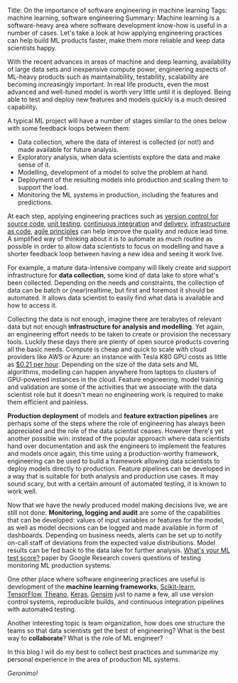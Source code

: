 Title: On the importance of software engineering in machine learning
Tags: machine learning, software engineering
Summary: Machine learning is a software-heavy area where software development know-how is useful in a number of cases. Let's take a look at how applying engineering practices can help build ML products faster, make them more reliable and keep data scientists happy.  

With the recent advances in areas of machine and deep learning, availability of large data sets and inexpensive compute 
power, engineering aspects of ML-heavy products such as maintainability, testability, scalability are becoming
increasingly important. In real life products, even the most advanced and well-tuned model is worth very little until it
is deployed. Being able to test and deploy new features and models quickly is a much desired capability.

A typical ML project will have a number of stages similar to the ones below with some feedback
loops between them:

* Data collection, where the data of interest is collected (or not!) and made available for future analysis.
* Exploratory analysis, when data scientists explore the data and make sense of it.
* Modelling, development of a model to solve the problem at hand.
* Deployment of the resulting models into production and scaling them to support the load.
* Monitoring the ML systems in production, including the features and predictions.

At each step, applying engineering practices such as [version control for source code](https://martinfowler.com/bliki/VersionControlTools.html),
[unit testing](https://www.martinfowler.com/bliki/UnitTest.html), [continuous integration](https://martinfowler.com/articles/continuousIntegration.html)
 and [delivery](https://www.martinfowler.com/bliki/ContinuousDelivery.html), [infrastructure as code](https://www.martinfowler.com/bliki/InfrastructureAsCode.html), 
 [agile principles](http://agilemanifesto.org/) can help improve the quality and reduce lead time. A simplified way of 
thinking about it is to automate as much routine as possible in order to allow data scientists to focus on modelling and
have a shorter feedback loop between having a new idea and seeing it work live.

For example, a mature data-intensive company will likely create and support infrastructure for **data collection**, some
kind of data lake to store what's been collected. Depending on the needs and constraints, the collection of data can be
batch or (near)realtime, but first and foremost it should be automated. It allows data scientist to easily find what 
data is available and how to access it.

Collecting the data is not enough, imagine there are terabytes of relevant data but not enough **infrastructure for
analysis and modelling**. Yet again, an engineering effort needs to be taken to create or provision the necessary tools.
Luckily these days there are plenty of open source products covering all the basic needs. Compute is cheap and quick to
scale with cloud providers like AWS or Azure: an instance with Tesla K80 GPU costs as little as [$0.21 per hour](https://aws.amazon.com/ec2/spot/pricing/).
Depending on the size of the data sets and ML algorithms, modelling can happen anywhere from laptops to clusters of 
GPU-powered instances in the cloud. Feature engineering, model training and validation are some of the activities that
we associate with the data scientist role but it doesn't mean no engineering work is required to make them efficient
and painless.

**Production deployment** of models and **feature extraction pipelines** are perhaps some of the steps where the role of
engineering has always been appreciated and the role of the data scientist ceases. However there's yet another possible
win: instead of the popular approach where data scientists hand over documentation and ask the engineers to implement the
features and models once again, this time using a production-worthy framework, engineering can be used to build a
framework allowing data scientists to deploy models directly to production. Feature pipelines can be developed in a way
that is suitable for both analysis and production use cases. It may sound scary, but with a certain amount of automated
testing, it is known to work well.

Now that we have the newly produced model making decisions live, we are still not done. **Monitoring, logging and audit** are
some of the capabilities that can be developed: values of input variables or features for the model, as well as model 
decisions can be logged and made available in form of dashboards. Depending on business needs, alerts can be set up to 
notify on-call staff of deviations from the expected value distributions. Model results can be fed back to the data lake 
for further analysis. [What's your ML test score?](https://research.google.com/pubs/pub45742.html) paper by Google Research
covers questions of testing monitoring ML production systems.

One other place where software engineering practices are useful is development of the **machine learning frameworks**,
[Scikit-learn](http://scikit-learn.org/), [TensorFlow](https://www.tensorflow.org/), [Theano](http://deeplearning.net/software/theano/),
[Keras](keras.io), [Gensim](https://radimrehurek.com/gensim/) just to name a few, all use version control systems,
reproducible builds, and continuous integration pipelines with automated testing.

Another interesting topic is team organization, how does one structure the teams so that data scientists get the best of
engineering? What is the best way to **collaborate**? What is the role of ML engineer?

In this blog I will do my best to collect best practices and summarize my personal experience in the area of production
ML systems.

_Geronimo!_
    